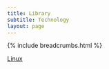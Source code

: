```yaml
---
title: Library
subtitle: Technology
layout: page
---
```

{% include breadcrumbs.html %}

[Linux](linux)
